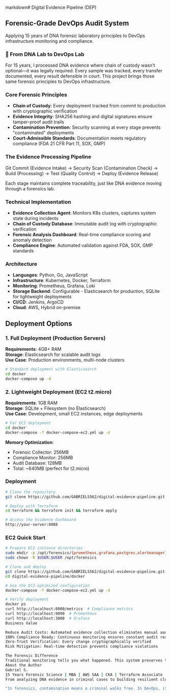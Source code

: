 markdown# Digital Evidence Pipeline (DEP)

## Forensic-Grade DevOps Audit System

Applying 15 years of DNA forensic laboratory principles to DevOps infrastructure monitoring and compliance.

### 🔬 From DNA Lab to DevOps Lab

For 15 years, I processed DNA evidence where chain of custody wasn't optional—it was legally required. Every sample was tracked, every transfer documented, every result defensible in court. This project brings those same forensic principles to DevOps infrastructure.

### Core Forensic Principles

- **Chain of Custody**: Every deployment tracked from commit to production with cryptographic verification
- **Evidence Integrity**: SHA256 hashing and digital signatures ensure tamper-proof audit trails
- **Contamination Prevention**: Security scanning at every stage prevents "contaminated" deployments
- **Court-Admissible Standards**: Documentation meets regulatory compliance (FDA 21 CFR Part 11, SOX, GMP)

### The Evidence Processing Pipeline
Git Commit (Evidence Intake) → Security Scan (Contamination Check) →
Build (Processing) → Test (Quality Control) → Deploy (Evidence Release)

Each stage maintains complete traceability, just like DNA evidence moving through a forensics lab.

### Technical Implementation

- **Evidence Collection Agent**: Monitors K8s clusters, captures system state during incidents
- **Chain of Custody Database**: Immutable audit log with cryptographic verification
- **Forensic Analysis Dashboard**: Real-time compliance scoring and anomaly detection
- **Compliance Engine**: Automated validation against FDA, SOX, GMP standards

### Architecture

- **Languages**: Python, Go, JavaScript
- **Infrastructure**: Kubernetes, Docker, Terraform
- **Monitoring**: Prometheus, Grafana, Loki
- **Storage Backend**: Configurable - Elasticsearch for production, SQLite for lightweight deployments
- **CI/CD**: Jenkins, ArgoCD
- **Cloud**: AWS, Hybrid on-premise

## Deployment Options

### 1. Full Deployment (Production Servers)
**Requirements**: 4GB+ RAM  
**Storage**: Elasticsearch for scalable audit logs  
**Use Case**: Production environments, multi-node clusters

```bash
# Standard deployment with Elasticsearch
cd docker
docker-compose up -d
```

### 2. Lightweight Deployment (EC2 t2.micro)
**Requirements**: 1GB RAM  
**Storage**: SQLite + Filesystem (no Elasticsearch)  
**Use Case**: Development, small EC2 instances, edge deployments

```bash
# For EC2 deployment
cd docker
docker-compose -f docker-compose-ec2.yml up -d
```

**Memory Optimization**:
- Forensic Collector: 256MB
- Compliance Monitor: 256MB
- Audit Database: 128MB
- Total: ~640MB (perfect for t2.micro)

### Deployment
```bash
# Clone the repository
git clone https://github.com/GABRIELS562/digital-evidence-pipeline.git

# Deploy with Terraform
cd terraform && terraform init && terraform apply

# Access the Evidence Dashboard
http://your-server:8888
```

### EC2 Quick Start

```bash
# Prepare EC2 instance directories
sudo mkdir -p /opt/forensics/{prometheus,grafana,postgres,alertmanager}
sudo chown -R $USER:$USER /opt/forensics

# Clone and deploy
git clone https://github.com/GABRIELS562/digital-evidence-pipeline.git
cd digital-evidence-pipeline/docker

# Use the EC2-optimized configuration
docker-compose -f docker-compose-ec2.yml up -d

# Verify deployment
docker ps
curl http://localhost:8000/metrics  # Compliance metrics
curl http://localhost:9090  # Prometheus
curl http://localhost:3000  # Grafana
Business Value

Reduce Audit Costs: Automated evidence collection eliminates manual audit preparation
100% Compliance Ready: Continuous monitoring ensures constant audit readiness
Zero-Trust Verification: Every change cryptographically verified
Risk Mitigation: Real-time detection prevents compliance violations

The Forensic Difference
Traditional monitoring tells you what happened. This system preserves the entire crime scene—system state, configurations, logs, and metrics—with chain of custody that would hold up in court.
About the Author
Gabriel S.
15 Years Forensic Science | MBA | AWS SAA | CKA | Terraform Associate
From analyzing DNA evidence in criminal cases to building resilient cloud infrastructure, I bring a unique perspective to DevOps—where precision isn't just best practice, it's the only practice.

"In forensics, contamination means a criminal walks free. In DevOps, it means production goes down. Neither is acceptable."
